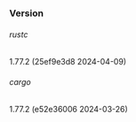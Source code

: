 
### Version

###### rustc 

1.77.2 (25ef9e3d8 2024-04-09)

###### cargo 

1.77.2 (e52e36006 2024-03-26)

